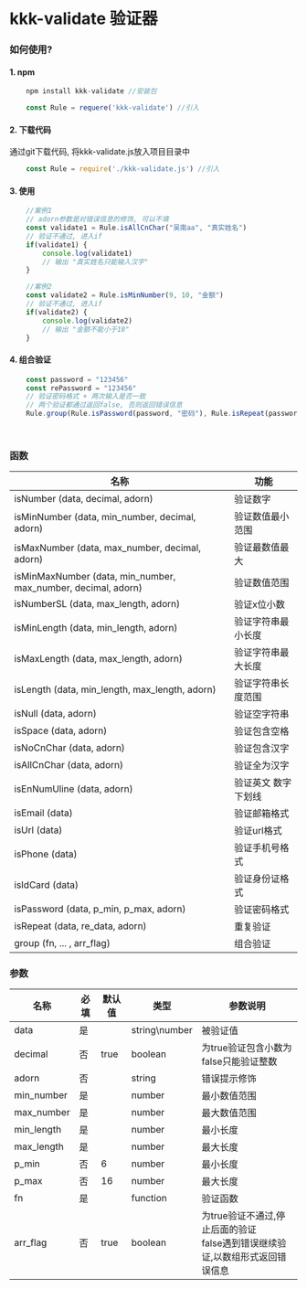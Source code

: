 
# kkk-validate 验证器

### 如何使用?

#### 1. npm
```javascript
    npm install kkk-validate //安装包

    const Rule = requere('kkk-validate') //引入
```

#### 2. 下载代码
通过git下载代码, 将kkk-validate.js放入项目目录中
```javascript
    const Rule = require('./kkk-validate.js') //引入
```

#### 3. 使用
```javascript
    //案例1
    // adorn参数是对错误信息的修饰, 可以不填
    const validate1 = Rule.isAllCnChar("吴南aa", "真实姓名")
    // 验证不通过, 进入if
    if(validate1) {
        console.log(validate1)
        // 输出 "真实姓名只能输入汉字"
    }

    //案例2
    const validate2 = Rule.isMinNumber(9, 10, "金额")
    // 验证不通过, 进入if
    if(validate2) {
        console.log(validate2)
        // 输出 "金额不能小于10"
    }
```

#### 4. 组合验证
```javascript
    const password = "123456"
    const rePassword = "123456"
    // 验证密码格式 + 两次输入是否一致
    // 两个验证都通过返回false, 否则返回错误信息
    Rule.group(Rule.isPassword(password, "密码"), Rule.isRepeat(password, rePassword, "密码"), false)
    
    
```


### 函数
|  名称   |  功能
|  ----  | ----
| isNumber (data, decimal, adorn) | 验证数字
| isMinNumber (data, min_number, decimal, adorn) | 验证数值最小范围
| isMaxNumber (data, max_number, decimal, adorn) | 验证最数值最大
| isMinMaxNumber (data, min_number, max_number, decimal, adorn) | 验证数值范围
| isNumberSL (data, max_length, adorn) | 验证x位小数
| isMinLength (data, min_length, adorn) | 验证字符串最小长度
| isMaxLength (data, max_length, adorn) | 验证字符串最大长度
| isLength (data, min_length, max_length, adorn) | 验证字符串长度范围
| isNull (data, adorn)| 验证空字符串
| isSpace (data, adorn) | 验证包含空格
| isNoCnChar (data, adorn) | 验证包含汉字
| isAllCnChar (data, adorn) | 验证全为汉字
| isEnNumUline (data, adorn) | 验证英文 数字 下划线
| isEmail (data) | 验证邮箱格式
| isUrl (data) | 验证url格式
| isPhone (data) | 验证手机号格式
| isIdCard (data) | 验证身份证格式
| isPassword (data, p_min, p_max, adorn) | 验证密码格式
| isRepeat (data, re_data, adorn) | 重复验证
| group (fn, ... , arr_flag) | 组合验证

### 参数
| 名称 | 必填 | 默认值 | 类型 | 参数说明
| --- | --- | --- | --- | ---
| data | 是 |  | string\number | 被验证值
| decimal | 否 | true | boolean | 为true验证包含小数为<br>false只能验证整数
| adorn | 否 |  | string | 错误提示修饰
| min_number | 是 |  | number | 最小数值范围
| max_number | 是 |  | number | 最大数值范围
| min_length | 是 |  | number | 最小长度
| max_length | 是 |  | number | 最大长度
| p_min | 否 | 6 | number | 最小长度
| p_max | 否 | 16 | number | 最大长度
| fn | 是 |  | function | 验证函数
| arr_flag | 否 | true | boolean | 为true验证不通过,停止后面的验证<br>false遇到错误继续验证,以数组形式返回错误信息